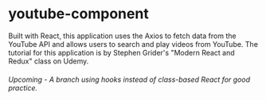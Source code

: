 # youtube-component
Built with React, this application uses the Axios to fetch data from the YouTube API and allows users to search and play videos from YouTube. The tutorial for this application is by Stephen Grider's "Modern React and Redux" class on Udemy.

###### Upcoming - A branch using hooks instead of class-based React for good practice.

